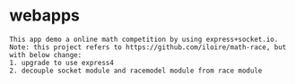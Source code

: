 webapps
=======

    This app demo a online math competition by using express+socket.io.
    Note: this project refers to https://github.com/iloire/math-race, but with below change:
    1. upgrade to use express4
    2. decouple socket module and racemodel module from race module

